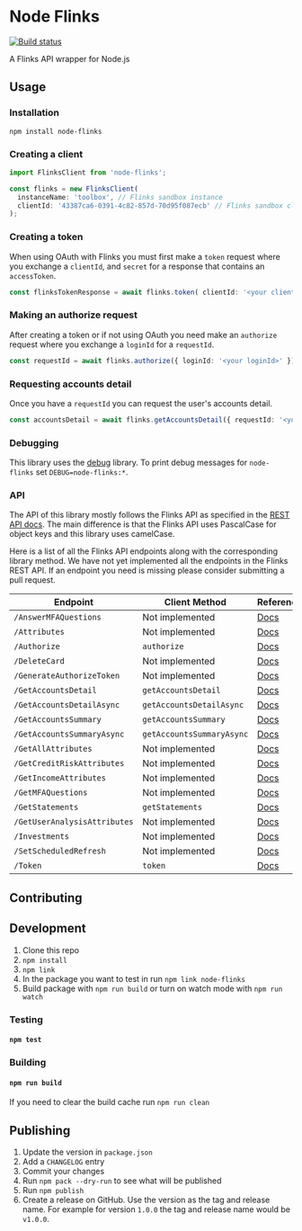# Node Flinks

[![Build status](https://github.com/neofinancial/node-flinks/workflows/CI/badge.svg)](https://github.com/neofinancial/node-flinks/actions)

A Flinks API wrapper for Node.js

## Usage

### Installation

`npm install node-flinks`

### Creating a client

```ts
import FlinksClient from 'node-flinks';

const flinks = new FlinksClient(
  instanceName: 'toolbox', // Flinks sandbox instance
  clientId: '43387ca6-0391-4c82-857d-70d95f087ecb' // Flinks sandbox clientId
);
```

### Creating a token

When using OAuth with Flinks you must first make a `token` request where you exchange a `clientId`, and `secret` for a response that contains an `accessToken`.

```ts
const flinksTokenResponse = await flinks.token( clientId: '<your clientId>', secret: '<your secret>');
```

### Making an authorize request

After creating a token or if not using OAuth you need make an `authorize` request where you exchange a `loginId` for a `requestId`.

```ts
const requestId = await flinks.authorize({ loginId: '<your loginId>' });
```

### Requesting accounts detail

Once you have a `requestId` you can request the user's accounts detail.

```ts
const accountsDetail = await flinks.getAccountsDetail({ requestId: '<your requestId from earlier' });
```

### Debugging

This library uses the [debug](https://github.com/visionmedia/debug) library. To print debug messages for `node-flinks` set `DEBUG=node-flinks:*`.

### API

The API of this library mostly follows the Flinks API as specified in the [REST API docs](https://docs.flinks.io/reference/flinks-api). The main difference is that the Flinks API uses PascalCase for object keys and this library uses camelCase.

Here is a list of all the Flinks API endpoints along with the corresponding library method. We have not yet implemented all the endpoints in the Flinks REST API. If an endpoint you need is missing please consider submitting a pull request.

| Endpoint                     | Client Method             | Reference                                                                                     |
| ---------------------------- | ------------------------- | --------------------------------------------------------------------------------------------- |
| `/AnswerMFAQuestions`        | Not implemented           | [Docs](https://docs.flinks.io/reference/accounts-information#answermfaquestions)              |
| `/Attributes`                | Not implemented           | [Docs](https://docs.flinks.io/reference/attributes#attributes-api)                            |
| `/Authorize`                 | `authorize`               | [Docs](https://docs.flinks.io/reference/authorize-token#authorize-with-token)                 |
| `/DeleteCard`                | Not implemented           | [Docs](https://docs.flinks.io/reference/accounts-information#deletecard)                      |
| `/GenerateAuthorizeToken`    | Not implemented           | [Docs](https://docs.flinks.io/reference/authorize-token#generateauthorizetoken)               |
| `/GetAccountsDetail`         | `getAccountsDetail`       | [Docs](https://docs.flinks.io/reference/accounts-information#step-2-calling-for-data)         |
| `/GetAccountsDetailAsync`    | `getAccountsDetailAsync`  | [Docs](https://docs.flinks.io/reference/accounts-information#step-3-calling-for-pending-data) |
| `/GetAccountsSummary`        | `getAccountsSummary`      | [Docs](https://docs.flinks.io/reference/accounts-information#getaccountssummary)              |
| `/GetAccountsSummaryAsync`   | `getAccountsSummaryAsync` | [Docs](https://docs.flinks.io/reference/accounts-information#getaccountssummaryasync)         |
| `/GetAllAttributes`          | Not implemented           | [Docs](https://docs.flinks.io/reference/attributes#getallattributes)                          |
| `/GetCreditRiskAttributes`   | Not implemented           | [Docs](https://docs.flinks.io/reference/attributes#getcreditriskattributes)                   |
| `/GetIncomeAttributes`       | Not implemented           | [Docs](https://docs.flinks.io/reference/attributes#getincomeattributes)                       |
| `/GetMFAQuestions`           | Not implemented           | [Docs](https://docs.flinks.io/reference/accounts-information#getmfaquestions)                 |
| `/GetStatements`             | `getStatements`           | [Docs](https://docs.flinks.io/reference/accounts-information#getstatements-1)                 |
| `/GetUserAnalysisAttributes` | Not implemented           | [Docs](https://docs.flinks.io/reference/attributes#getuseranalysisattributes)                 |
| `/Investments`               | Not implemented           | [Docs](https://docs.flinks.io/reference/investments#investments-1)                            |
| `/SetScheduledRefresh`       | Not implemented           | [Docs](https://docs.flinks.io/reference/accounts-information#setscheduledrefresh)             |
| `/Token`                     | `token`                   | [Docs](https://oauthdocs.flinks.com/reference/token)                                          |

## Contributing

## Development

1. Clone this repo
2. `npm install`
3. `npm link`
4. In the package you want to test in run `npm link node-flinks`
5. Build package with `npm run build` or turn on watch mode with `npm run watch`

### Testing

#### `npm test`

### Building

#### `npm run build`

If you need to clear the build cache run `npm run clean`

## Publishing

1. Update the version in `package.json`
1. Add a `CHANGELOG` entry
1. Commit your changes
1. Run `npm pack --dry-run` to see what will be published
1. Run `npm publish`
1. Create a release on GitHub. Use the version as the tag and release name. For example for version `1.0.0` the tag and release name would be `v1.0.0`.
